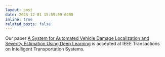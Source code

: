 ```yaml
---
layout: post
date: 2023-12-01 15:59:00-0400
inline: true
related_posts: false
---
```


Our paper [A System for Automated Vehicle Damage Localization and Severity Estimation Using Deep Learning](https://ieeexplore.ieee.org/document/10337735) is accepted at IEEE Transactions on Intelligent Transportation Systems.
